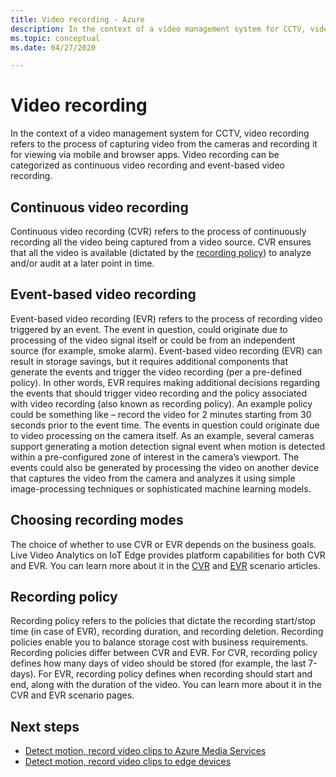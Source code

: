 ```yaml
---
title: Video recording - Azure
description: In the context of a video management system for CCTV, video recording refers to the process of capturing video from the cameras and recording it for viewing via mobile and browser apps. Video recording can be categorized as continuous video recording and event-based video recording. 
ms.topic: conceptual
ms.date: 04/27/2020

---
```

# Video recording

In the context of a video management system for CCTV, video recording refers to the process of capturing video from the cameras and recording it for viewing via mobile and browser apps. Video recording can be categorized as continuous video recording and event-based video recording. 

## Continuous video recording  

Continuous video recording (CVR) refers to the process of continuously recording all the video being captured from a video source. CVR ensures that all the video is available (dictated by the [recording policy](#recording-policy)) to analyze and/or audit at a later point in time.

## Event-based video recording  

Event-based video recording (EVR) refers to the process of recording video triggered by an event. The event in question, could originate due to processing of the video signal itself or could be from an independent source (for example, smoke alarm). Event-based video recording (EVR) can result in storage savings, but it requires additional components that generate the events and trigger the video recording (per a pre-defined policy). In other words, EVR requires making additional decisions regarding the events that should trigger video recording and the policy associated with video recording (also known as recording policy). An example policy could be something like – record the video for 2 minutes starting from 30 seconds prior to the event time. The events in question could originate due to video processing on the camera itself. As an example, several cameras support generating a motion detection signal event when motion is detected within a pre-configured zone of interest in the camera’s viewport. The events could also be generated by processing the video on another device that captures the video from the camera and analyzes it using simple image-processing techniques or sophisticated machine learning models. 

## Choosing recording modes  

The choice of whether to use CVR or EVR depends on the business goals. Live Video Analytics on IoT Edge provides platform capabilities for both CVR and EVR. You can learn more about it in the [CVR](continuous-video-recording-concept.md) and [EVR](event-based-video-recording-concept.md) scenario articles.

## Recording policy  

Recording policy refers to the policies that dictate the recording start/stop time (in case of EVR), recording duration, and recording deletion. Recording policies enable you to balance storage cost with business requirements. Recording policies differ between CVR and EVR. For CVR, recording policy defines how many days of video should be stored (for example, the last 7-days). For EVR, recording policy defines when recording should start and end, along with the duration of the video. You can learn more about it in the CVR and EVR scenario pages.

## Next steps

* [Detect motion, record video clips to Azure Media Services](detect-motion-record-video-clips-media-services-quickstart.md)
* [Detect motion, record video clips to edge devices](detect-motion-record-video-clips-edge-devices-quickstart.md)
